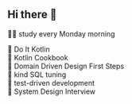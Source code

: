 ## Hi there 👋

🙋‍♀️ study every Monday morning

🌈 Do It Kotlin<br>
🌈 Kotlin Cookbook<br>
🌈 Domain Driven Design First Steps<br>
🌈 kind SQL tuning<br>
🌈 test-driven development<br>
🌈 System Design Interview<br>
